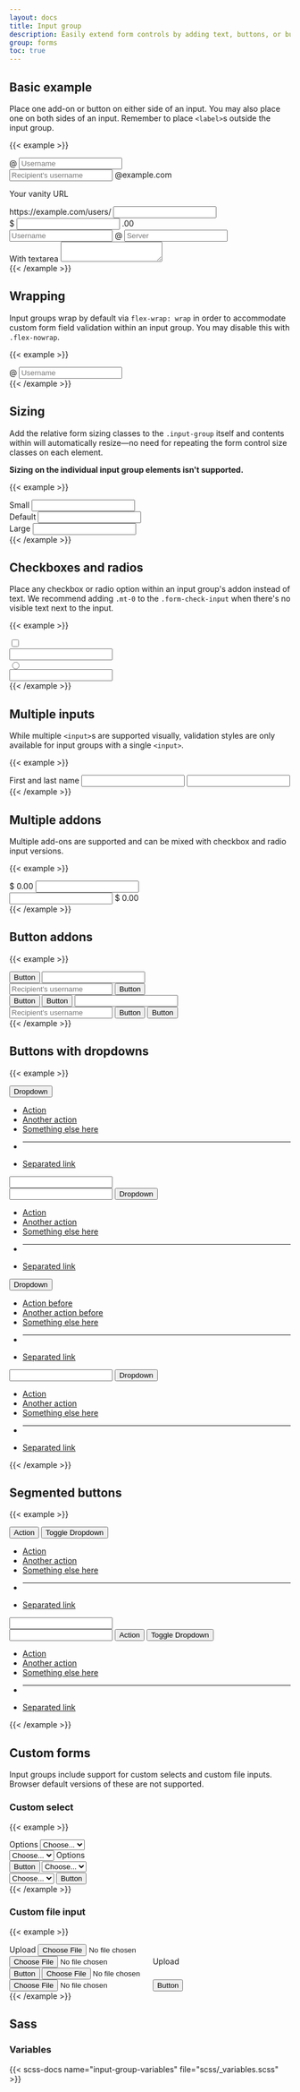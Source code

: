 ```yaml
---
layout: docs
title: Input group
description: Easily extend form controls by adding text, buttons, or button groups on either side of textual inputs, custom selects, and custom file inputs.
group: forms
toc: true
---
```


## Basic example

Place one add-on or button on either side of an input. You may also place one on both sides of an input. Remember to place `<label>`s outside the input group.

{{< example >}}
<div class="bs-input-group mb-3">
  <span class="bs-input-group-text" id="basic-addon1">@</span>
  <input type="text" class="bs-form-control" placeholder="Username" aria-label="Username" aria-describedby="basic-addon1">
</div>

<div class="bs-input-group mb-3">
  <input type="text" class="bs-form-control" placeholder="Recipient's username" aria-label="Recipient's username" aria-describedby="basic-addon2">
  <span class="bs-input-group-text" id="basic-addon2">@example.com</span>
</div>

<label for="basic-url" class="bs-form-label">Your vanity URL</label>
<div class="bs-input-group mb-3">
  <span class="bs-input-group-text" id="basic-addon3">https://example.com/users/</span>
  <input type="text" class="bs-form-control" id="basic-url" aria-describedby="basic-addon3">
</div>

<div class="bs-input-group mb-3">
  <span class="bs-input-group-text">$</span>
  <input type="text" class="bs-form-control" aria-label="Amount (to the nearest dollar)">
  <span class="bs-input-group-text">.00</span>
</div>

<div class="bs-input-group mb-3">
  <input type="text" class="bs-form-control" placeholder="Username" aria-label="Username">
  <span class="bs-input-group-text">@</span>
  <input type="text" class="bs-form-control" placeholder="Server" aria-label="Server">
</div>

<div class="bs-input-group">
  <span class="bs-input-group-text">With textarea</span>
  <textarea class="bs-form-control" aria-label="With textarea"></textarea>
</div>
{{< /example >}}

## Wrapping

Input groups wrap by default via `flex-wrap: wrap` in order to accommodate custom form field validation within an input group. You may disable this with `.flex-nowrap`.

{{< example >}}
<div class="bs-input-group flex-nowrap">
  <span class="bs-input-group-text" id="addon-wrapping">@</span>
  <input type="text" class="bs-form-control" placeholder="Username" aria-label="Username" aria-describedby="addon-wrapping">
</div>
{{< /example >}}

## Sizing

Add the relative form sizing classes to the `.input-group` itself and contents within will automatically resize—no need for repeating the form control size classes on each element.

**Sizing on the individual input group elements isn't supported.**

{{< example >}}
<div class="bs-input-group input-group-sm mb-3">
  <span class="bs-input-group-text" id="inputGroup-sizing-sm">Small</span>
  <input type="text" class="bs-form-control" aria-label="Sizing example input" aria-describedby="inputGroup-sizing-sm">
</div>

<div class="bs-input-group bs-mb-3">
  <span class="bs-input-group-text" id="inputGroup-sizing-default">Default</span>
  <input type="text" class="bs-form-control" aria-label="Sizing example input" aria-describedby="inputGroup-sizing-default">
</div>

<div class="bs-input-group input-group-lg">
  <span class="bs-input-group-text" id="inputGroup-sizing-lg">Large</span>
  <input type="text" class="bs-form-control" aria-label="Sizing example input" aria-describedby="inputGroup-sizing-lg">
</div>
{{< /example >}}

## Checkboxes and radios

Place any checkbox or radio option within an input group's addon instead of text. We recommend adding `.mt-0` to the `.form-check-input` when there's no visible text next to the input.

{{< example >}}
<div class="bs-input-group bs-mb-3">
  <div class="bs-input-group-text">
    <input class="bs-form-check-input bs-mt-0" type="checkbox" value="" aria-label="Checkbox for following text input">
  </div>
  <input type="text" class="bs-form-control" aria-label="Text input with checkbox">
</div>

<div class="bs-input-group">
  <div class="bs-input-group-text">
    <input class="bs-form-check-input bs-mt-0" type="radio" value="" aria-label="Radio button for following text input">
  </div>
  <input type="text" class="bs-form-control" aria-label="Text input with radio button">
</div>
{{< /example >}}

## Multiple inputs

While multiple `<input>`s are supported visually, validation styles are only available for input groups with a single `<input>`.

{{< example >}}
<div class="bs-input-group">
  <span class="bs-input-group-text">First and last name</span>
  <input type="text" aria-label="First name" class="bs-form-control">
  <input type="text" aria-label="Last name" class="bs-form-control">
</div>
{{< /example >}}

## Multiple addons

Multiple add-ons are supported and can be mixed with checkbox and radio input versions.

{{< example >}}
<div class="bs-input-group mb-3">
  <span class="bs-input-group-text">$</span>
  <span class="bs-input-group-text">0.00</span>
  <input type="text" class="bs-form-control" aria-label="Dollar amount (with dot and two decimal places)">
</div>

<div class="bs-input-group">
  <input type="text" class="bs-form-control" aria-label="Dollar amount (with dot and two decimal places)">
  <span class="bs-input-group-text">$</span>
  <span class="bs-input-group-text">0.00</span>
</div>
{{< /example >}}

## Button addons

{{< example >}}
<div class="bs-input-group bs-mb-3">
  <button class="bs-btn bs-btn-outline-secondary" type="button" id="button-addon1">Button</button>
  <input type="text" class="bs-form-control" placeholder="" aria-label="Example text with button addon" aria-describedby="button-addon1">
</div>

<div class="bs-input-group bs-mb-3">
  <input type="text" class="bs-form-control" placeholder="Recipient's username" aria-label="Recipient's username" aria-describedby="button-addon2">
  <button class="bs-btn bs-btn-outline-secondary" type="button" id="button-addon2">Button</button>
</div>

<div class="bs-input-group bs-mb-3">
  <button class="bs-btn bs-btn-outline-secondary" type="button">Button</button>
  <button class="bs-btn bs-btn-outline-secondary" type="button">Button</button>
  <input type="text" class="bs-form-control" placeholder="" aria-label="Example text with two button addons">
</div>

<div class="bs-input-group">
  <input type="text" class="bs-form-control" placeholder="Recipient's username" aria-label="Recipient's username with two button addons">
  <button class="bs-btn bs-btn-outline-secondary" type="button">Button</button>
  <button class="bs-btn bs-btn-outline-secondary" type="button">Button</button>
</div>
{{< /example >}}

## Buttons with dropdowns

{{< example >}}
<div class="bs-input-group bs-mb-3">
  <button class="bs-btn bs-btn-outline-secondary bs-dropdown-toggle" type="button" data-bs-toggle="dropdown" aria-expanded="false">Dropdown</button>
  <ul class="bs-dropdown-menu">
    <li><a class="bs-dropdown-item" href="#">Action</a></li>
    <li><a class="bs-dropdown-item" href="#">Another action</a></li>
    <li><a class="bs-dropdown-item" href="#">Something else here</a></li>
    <li><hr class="bs-dropdown-divider"></li>
    <li><a class="bs-dropdown-item" href="#">Separated link</a></li>
  </ul>
  <input type="text" class="bs-form-control" aria-label="Text input with dropdown button">
</div>

<div class="bs-input-group bs-mb-3">
  <input type="text" class="bs-form-control" aria-label="Text input with dropdown button">
  <button class="bs-btn bs-btn-outline-secondary bs-dropdown-toggle" type="button" data-bs-toggle="dropdown" aria-expanded="false">Dropdown</button>
  <ul class="bs-dropdown-menu bs-dropdown-menu-end">
    <li><a class="bs-dropdown-item" href="#">Action</a></li>
    <li><a class="bs-dropdown-item" href="#">Another action</a></li>
    <li><a class="bs-dropdown-item" href="#">Something else here</a></li>
    <li><hr class="bs-dropdown-divider"></li>
    <li><a class="bs-dropdown-item" href="#">Separated link</a></li>
  </ul>
</div>

<div class="bs-input-group">
  <button class="bs-btn bs-btn-outline-secondary bs-dropdown-toggle" type="button" data-bs-toggle="dropdown" aria-expanded="false">Dropdown</button>
  <ul class="bs-dropdown-menu">
    <li><a class="bs-dropdown-item" href="#">Action before</a></li>
    <li><a class="bs-dropdown-item" href="#">Another action before</a></li>
    <li><a class="bs-dropdown-item" href="#">Something else here</a></li>
    <li><hr class="bs-dropdown-divider"></li>
    <li><a class="bs-dropdown-item" href="#">Separated link</a></li>
  </ul>
  <input type="text" class="bs-form-control" aria-label="Text input with 2 dropdown buttons">
  <button class="bs-btn bs-btn-outline-secondary bs-dropdown-toggle" type="button" data-bs-toggle="dropdown" aria-expanded="false">Dropdown</button>
  <ul class="bs-dropdown-menu bs-dropdown-menu-end">
    <li><a class="bs-dropdown-item" href="#">Action</a></li>
    <li><a class="bs-dropdown-item" href="#">Another action</a></li>
    <li><a class="bs-dropdown-item" href="#">Something else here</a></li>
    <li><hr class="bs-dropdown-divider"></li>
    <li><a class="bs-dropdown-item" href="#">Separated link</a></li>
  </ul>
</div>
{{< /example >}}

## Segmented buttons

{{< example >}}
<div class="bs-input-group mb-3">
  <button type="button" class="bs-btn bs-btn-outline-secondary">Action</button>
  <button type="button" class="bs-btn bs-btn-outline-secondary dropdown-toggle dropdown-toggle-split" data-bs-toggle="dropdown" aria-expanded="false">
    <span class="bs-visually-hidden">Toggle Dropdown</span>
  </button>
  <ul class="bs-dropdown-menu">
    <li><a class="bs-dropdown-item" href="#">Action</a></li>
    <li><a class="bs-dropdown-item" href="#">Another action</a></li>
    <li><a class="bs-dropdown-item" href="#">Something else here</a></li>
    <li><hr class="bs-dropdown-divider"></li>
    <li><a class="bs-dropdown-item" href="#">Separated link</a></li>
  </ul>
  <input type="text" class="bs-form-control" aria-label="Text input with segmented dropdown button">
</div>

<div class="bs-input-group">
  <input type="text" class="bs-form-control" aria-label="Text input with segmented dropdown button">
  <button type="button" class="bs-btn btn-outline-secondary">Action</button>
  <button type="button" class="bs-btn btn-outline-secondary dropdown-toggle dropdown-toggle-split" data-bs-toggle="dropdown" aria-expanded="false">
    <span class="bs-visually-hidden">Toggle Dropdown</span>
  </button>
  <ul class="bs-dropdown-menu bs-dropdown-menu-end">
    <li><a class="bs-dropdown-item" href="#">Action</a></li>
    <li><a class="bs-dropdown-item" href="#">Another action</a></li>
    <li><a class="bs-dropdown-item" href="#">Something else here</a></li>
    <li><hr class="bs-dropdown-divider"></li>
    <li><a class="bs-dropdown-item" href="#">Separated link</a></li>
  </ul>
</div>
{{< /example >}}

## Custom forms

Input groups include support for custom selects and custom file inputs. Browser default versions of these are not supported.

### Custom select

{{< example >}}
<div class="bs-input-group mb-3">
  <label class="bs-input-group-text" for="inputGroupSelect01">Options</label>
  <select class="bs-form-select" id="inputGroupSelect01">
    <option selected>Choose...</option>
    <option value="1">One</option>
    <option value="2">Two</option>
    <option value="3">Three</option>
  </select>
</div>

<div class="bs-input-group bs-mb-3">
  <select class="bs-form-select" id="inputGroupSelect02">
    <option selected>Choose...</option>
    <option value="1">One</option>
    <option value="2">Two</option>
    <option value="3">Three</option>
  </select>
  <label class="bs-input-group-text" for="inputGroupSelect02">Options</label>
</div>

<div class="bs-input-group bs-mb-3">
  <button class="bs-btn bs-btn-outline-secondary" type="button">Button</button>
  <select class="bs-form-select" id="inputGroupSelect03" aria-label="Example select with button addon">
    <option selected>Choose...</option>
    <option value="1">One</option>
    <option value="2">Two</option>
    <option value="3">Three</option>
  </select>
</div>

<div class="bs-input-group">
  <select class="bs-form-select" id="inputGroupSelect04" aria-label="Example select with button addon">
    <option selected>Choose...</option>
    <option value="1">One</option>
    <option value="2">Two</option>
    <option value="3">Three</option>
  </select>
  <button class="bs-btn bs-btn-outline-secondary" type="button">Button</button>
</div>
{{< /example >}}

### Custom file input

{{< example >}}
<div class="bs-input-group mb-3">
  <label class="bs-input-group-text" for="inputGroupFile01">Upload</label>
  <input type="file" class="bs-form-control" id="inputGroupFile01">
</div>

<div class="bs-input-group mb-3">
  <input type="file" class="bs-form-control" id="inputGroupFile02">
  <label class="bs-input-group-text" for="inputGroupFile02">Upload</label>
</div>

<div class="bs-input-group mb-3">
  <button class="bs-btn bs-btn-outline-secondary" type="button" id="inputGroupFileAddon03">Button</button>
  <input type="file" class="bs-form-control" id="inputGroupFile03" aria-describedby="inputGroupFileAddon03" aria-label="Upload">
</div>

<div class="bs-input-group">
  <input type="file" class="bs-form-control" id="inputGroupFile04" aria-describedby="inputGroupFileAddon04" aria-label="Upload">
  <button class="bs-btn bs-btn-outline-secondary" type="button" id="inputGroupFileAddon04">Button</button>
</div>
{{< /example >}}

## Sass

### Variables

{{< scss-docs name="input-group-variables" file="scss/_variables.scss" >}}
